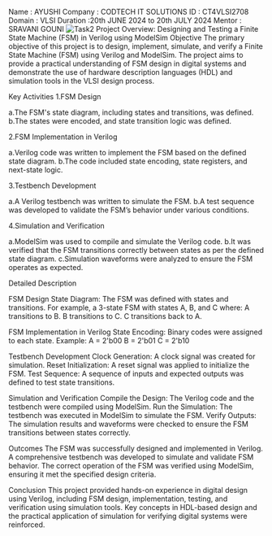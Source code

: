 Name : AYUSHI  Company : CODTECH IT SOLUTIONS ID : CT4VLSI2708  Domain : VLSI Duration :20th JUNE 2024 to 20th JULY 2024 Mentor : SRAVANI GOUNI
![Task2](https://github.com/ayushiraj0/CODTECH-Task2/assets/156299726/aa8b035c-2cef-4eed-913a-2e9dd1d42bbb)
Project Overview: Designing and Testing a Finite State Machine (FSM) in Verilog using ModelSim
Objective
The primary objective of this project is to design, implement, simulate, and verify a Finite State Machine (FSM) using Verilog and ModelSim. The project aims to provide a practical understanding of FSM design in digital systems and demonstrate the use of hardware description languages (HDL) and simulation tools in the VLSI design process.

Key Activities
1.FSM Design

a.The FSM's state diagram, including states and transitions, was defined.
b.The states were encoded, and state transition logic was defined.

2.FSM Implementation in Verilog

a.Verilog code was written to implement the FSM based on the defined state diagram.
b.The code included state encoding, state registers, and next-state logic.

3.Testbench Development

a.A Verilog testbench was written to simulate the FSM.
b.A test sequence was developed to validate the FSM’s behavior under various conditions.

4.Simulation and Verification

a.ModelSim was used to compile and simulate the Verilog code.
b.It was verified that the FSM transitions correctly between states as per the defined state diagram.
c.Simulation waveforms were analyzed to ensure the FSM operates as expected.

Detailed Description

FSM Design
State Diagram: The FSM was defined with states and transitions. 
For example, a 3-state FSM with states A, B, and C where:
A transitions to B.
B transitions to C.
C transitions back to A.

FSM Implementation in Verilog
State Encoding: Binary codes were assigned to each state. 
Example:
A = 2'b00
B = 2'b01
C = 2'b10

Testbench Development
Clock Generation: A clock signal was created for simulation.
Reset Initialization: A reset signal was applied to initialize the FSM.
Test Sequence: A sequence of inputs and expected outputs was defined to test state transitions.

Simulation and Verification
Compile the Design: The Verilog code and the testbench were compiled using ModelSim.
Run the Simulation: The testbench was executed in ModelSim to simulate the FSM.
Verify Outputs: The simulation results and waveforms were checked to ensure the FSM transitions between states correctly.

Outcomes
The FSM was successfully designed and implemented in Verilog.
A comprehensive testbench was developed to simulate and validate FSM behavior.
The correct operation of the FSM was verified using ModelSim, ensuring it met the specified design criteria.

Conclusion
This project provided hands-on experience in digital design using Verilog, including FSM design, implementation, testing, and verification using simulation tools. Key concepts in HDL-based design and the practical application of simulation for verifying digital systems were reinforced.
